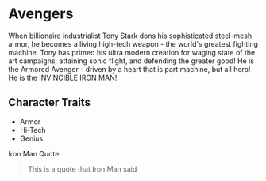 # Avengers

When billionaire industrialist Tony Stark dons his sophisticated steel-mesh armor, he becomes a living high-tech weapon - the world's greatest fighting machine. Tony has primed his ultra modern creation for waging state of the art campaigns, attaining sonic flight, and defending the greater good! He is the Armored Avenger - driven by a heart that is part machine, but all hero! He is the INVINCIBLE IRON MAN!

## Character Traits
* Armor
* Hi-Tech
* Genius

Iron Man Quote:

> This is a quote that Iron Man said